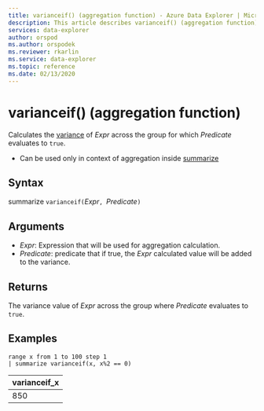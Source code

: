 ```yaml
---
title: varianceif() (aggregation function) - Azure Data Explorer | Microsoft Docs
description: This article describes varianceif() (aggregation function) in Azure Data Explorer.
services: data-explorer
author: orspod
ms.author: orspodek
ms.reviewer: rkarlin
ms.service: data-explorer
ms.topic: reference
ms.date: 02/13/2020
---
```

# varianceif() (aggregation function)

Calculates the [variance](variance-aggfunction.md) of *Expr* across the group for which *Predicate* evaluates to `true`.

* Can be used only in context of aggregation inside [summarize](summarizeoperator.md)

## Syntax

summarize `varianceif(`*Expr*`, `*Predicate*`)`

## Arguments

* *Expr*: Expression that will be used for aggregation calculation. 
* *Predicate*:  predicate that if true, the *Expr* calculated value will be added to the variance.

## Returns

The variance value of *Expr* across the group where *Predicate* evaluates to `true`.
 
## Examples

```kusto
range x from 1 to 100 step 1
| summarize varianceif(x, x%2 == 0)

```

|varianceif_x|
|---|
|850|